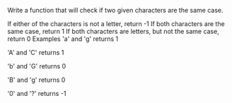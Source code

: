 Write a function that will check if two given characters are the same case.

If either of the characters is not a letter, return -1
If both characters are the same case, return 1
If both characters are letters, but not the same case, return 0
Examples
'a' and 'g' returns 1

'A' and 'C' returns 1

'b' and 'G' returns 0

'B' and 'g' returns 0

'0' and '?' returns -1

